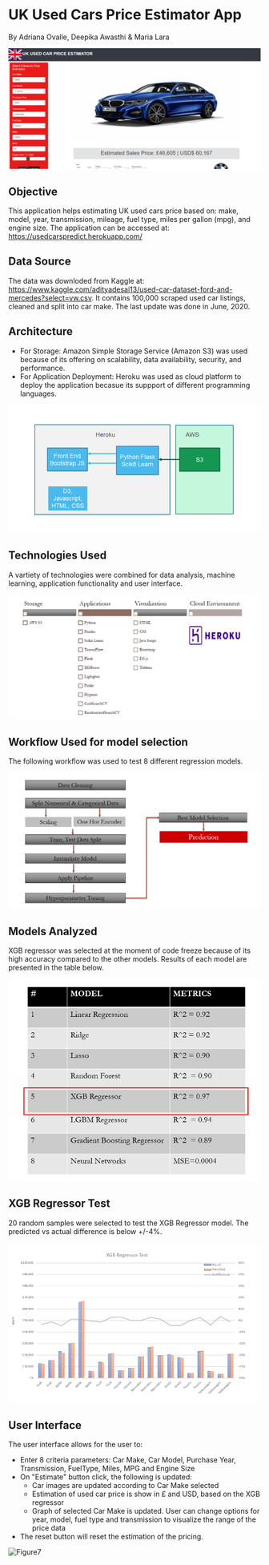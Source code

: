 # UK Used Cars Price Estimator App
By Adriana Ovalle, Deepika Awasthi & Maria Lara

![Figure1](usedcars/static/images/Image1.png)

## Objective
This application helps estimating UK used cars price based on:  make, model, year, transmission, mileage, fuel type, miles per gallon (mpg), and engine size.
The application can be accessed at: https://usedcarspredict.herokuapp.com/

## Data Source
The data was downloded from Kaggle at: https://www.kaggle.com/adityadesai13/used-car-dataset-ford-and-mercedes?select=vw.csv. It contains 100,000 scraped used car listings, cleaned and split into car make. The last update was done in June, 2020.

## Architecture
* For Storage: Amazon Simple Storage Service (Amazon S3) was used because of its offering on scalability, data availability, security, and performance. 
* For Application Deployment: Heroku was used as cloud platform to deploy the application becasue its suppport of different programming languages.

![Figure2](usedcars/static/images/Image2.png)

## Technologies Used
A vartiety of technologies were combined for data analysis, machine learning, application functionality and user interface.

![Figure3](usedcars/static/images/Image3.png)

## Workflow Used for model selection
The following workflow was used to test 8 different regression models.

![Figure4](usedcars/static/images/Image4.png)

## Models Analyzed
 XGB regressor was selected at the moment of code freeze because of its high accuracy compared to the other models. Results of each model are presented in the table below.

![Figure5](usedcars/static/images/Image5.png)

## XGB Regressor Test
20 random samples were selected to test the XGB Regressor model. The predicted vs actual difference is below +/-4%.

![Figure6](usedcars/static/images/Image6.png)

## User Interface
The user interface allows for the user to:
* Enter 8 criteria parameters: Car Make, Car Model, Purchase Year, Transmission, FuelType, Miles, MPG and Engine Size
* On "Estimate" button click, the following is updated:
     * Car images are updated according to Car Make selected
     * Estimation of used car price is show in £ and USD, based on the XGB regressor
     * Graph of selected Car Make is updated. User can change options for year, model, fuel type and transmission to visualize the range of the price data
* The reset button will reset the estimation of the pricing.

![Figure7](usedcars/static/images/Image7.gif)
